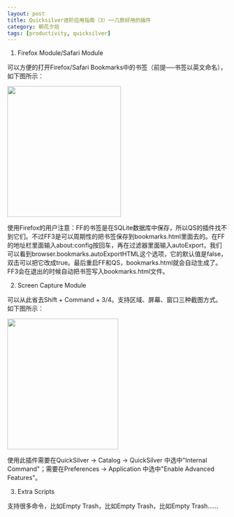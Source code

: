 ```yaml
---
layout: post
title: Quicksilver进阶应用指南（3）──几款好用的插件
category: 朝花夕拾
tags: [productivity, quicksilver]
---
```

1. Firefox Module/Safari Module

可以方便的打开Firefox/Safari Bookmarks中的书签（前提──书签以英文命名），如下图所示：

<a href="http://www.iamxiaodao.com/wp-content/uploads/2011/05/qs_open_url.png"><img src="http://www.iamxiaodao.com/wp-content/uploads/2011/05/qs_open_url-260x300.png" alt="" title="qs_open_url" width="260" height="300" class="alignnone size-medium wp-image-735"></a>

使用Firefox的用户注意：FF的书签是在SQLite数据库中保存，所以QS的插件找不到它们。不过FF3是可以周期性的把书签保存到bookmarks.html里面去的。在FF的地址栏里面输入about:config按回车，再在过滤器里面输入autoExport，我们可以看到browser.bookmarks.autoExportHTML这个选项，它的默认值是false，双击可以把它改成true。最后重启FF和QS，bookmarks.html就会自动生成了。FF3会在退出的时候自动把书签写入bookmarks.html文件。

2. Screen Capture Module

可以从此省去Shift + Command + 3/4。支持区域、屏幕、窗口三种截图方式。如下图所示：

<a href="http://www.iamxiaodao.com/wp-content/uploads/2011/05/qs_capture_module.png"><img src="http://www.iamxiaodao.com/wp-content/uploads/2011/05/qs_capture_module-254x300.png" alt="" title="qs_capture_module" width="254" height="300" class="alignnone size-medium wp-image-736"></a>

使用此插件需要在QuickSilver -&gt; Catalog -&gt; QuickSilver 中选中"Internal Command"；需要在Preferences -&gt; Application 中选中"Enable Advanced Features"。

3. Extra Scripts

支持很多命令，比如Empty Trash，比如Empty Trash，比如Empty Trash……